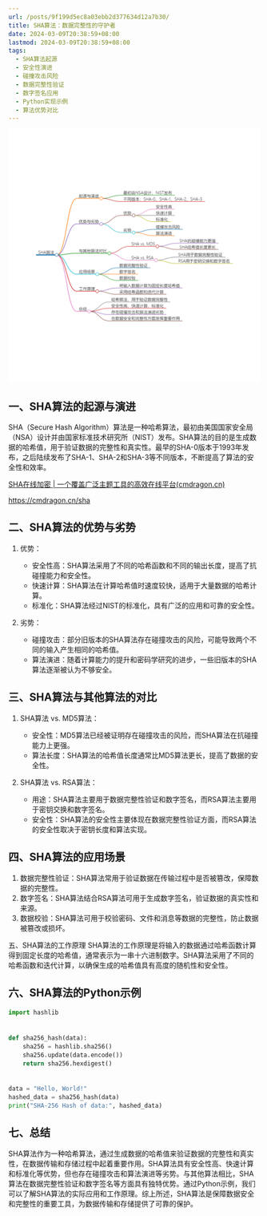 ```yaml
---
url: /posts/9f199d5ec8a03ebb2d377634d12a7b30/
title: SHA算法：数据完整性的守护者
date: 2024-03-09T20:38:59+08:00
lastmod: 2024-03-09T20:38:59+08:00
tags:
  - SHA算法起源
  - 安全性演进
  - 碰撞攻击风险
  - 数据完整性验证
  - 数字签名应用
  - Python实现示例
  - 算法优势对比
---
```



<img src="/images/2024_03_09 20_40_53.png" title="2024_03_09 20_40_53.png" alt="2024_03_09 20_40_53.png"/>

## 一、SHA算法的起源与演进

SHA（Secure Hash
Algorithm）算法是一种哈希算法，最初由美国国家安全局（NSA）设计并由国家标准技术研究所（NIST）发布。SHA算法的目的是生成数据的哈希值，用于验证数据的完整性和真实性。最早的SHA-0版本于1993年发布，之后陆续发布了SHA-1、SHA-2和SHA-3等不同版本，不断提高了算法的安全性和效率。

[SHA在线加密 | 一个覆盖广泛主题工具的高效在线平台(cmdragon.cn)](https://cmdragon.cn/sha)

https://cmdragon.cn/sha

## 二、SHA算法的优势与劣势

1. 优势：

    - 安全性高：SHA算法采用了不同的哈希函数和不同的输出长度，提高了抗碰撞能力和安全性。
    - 快速计算：SHA算法在计算哈希值时速度较快，适用于大量数据的哈希计算。
    - 标准化：SHA算法经过NIST的标准化，具有广泛的应用和可靠的安全性。

2. 劣势：

    - 碰撞攻击：部分旧版本的SHA算法存在碰撞攻击的风险，可能导致两个不同的输入产生相同的哈希值。
    - 算法演进：随着计算能力的提升和密码学研究的进步，一些旧版本的SHA算法逐渐被认为不够安全。

## 三、SHA算法与其他算法的对比

1. SHA算法 vs. MD5算法：

    - 安全性：MD5算法已经被证明存在碰撞攻击的风险，而SHA算法在抗碰撞能力上更强。
    - 算法长度：SHA算法的哈希值长度通常比MD5算法更长，提高了数据的安全性。

2. SHA算法 vs. RSA算法：

    - 用途：SHA算法主要用于数据完整性验证和数字签名，而RSA算法主要用于密钥交换和数字签名。
    - 安全性：SHA算法的安全性主要体现在数据完整性验证方面，而RSA算法的安全性取决于密钥长度和算法实现。

## 四、SHA算法的应用场景

1. 数据完整性验证：SHA算法常用于验证数据在传输过程中是否被篡改，保障数据的完整性。
2. 数字签名：SHA算法结合RSA算法可用于生成数字签名，验证数据的真实性和来源。
3. 数据校验：SHA算法可用于校验密码、文件和消息等数据的完整性，防止数据被篡改或损坏。

五、SHA算法的工作原理 SHA算法的工作原理是将输入的数据通过哈希函数计算得到固定长度的哈希值，通常表示为一串十六进制数字。SHA算法采用了不同的哈希函数和迭代计算，以确保生成的哈希值具有高度的随机性和安全性。

## 六、SHA算法的Python示例

```python
import hashlib


def sha256_hash(data):
    sha256 = hashlib.sha256()
    sha256.update(data.encode())
    return sha256.hexdigest()


data = "Hello, World!"
hashed_data = sha256_hash(data)
print("SHA-256 Hash of data:", hashed_data)
```

## 七、总结

SHA算法作为一种哈希算法，通过生成数据的哈希值来验证数据的完整性和真实性，在数据传输和存储过程中起着重要作用。SHA算法具有安全性高、快速计算和标准化等优势，但也存在碰撞攻击和算法演进等劣势。与其他算法相比，SHA算法在数据完整性验证和数字签名等方面具有独特优势。通过Python示例，我们可以了解SHA算法的实际应用和工作原理。综上所述，SHA算法是保障数据安全和完整性的重要工具，为数据传输和存储提供了可靠的保护。